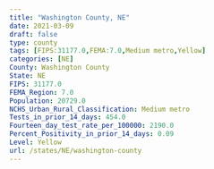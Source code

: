 ```yaml
---
title: "Washington County, NE"
date: 2021-03-09
draft: false
type: county
tags: [FIPS:31177.0,FEMA:7.0,Medium metro,Yellow]
categories: [NE]
County: Washington County
State: NE
FIPS: 31177.0
FEMA_Region: 7.0
Population: 20729.0
NCHS_Urban_Rural_Classification: Medium metro
Tests_in_prior_14_days: 454.0
Fourteen_day_test_rate_per_100000: 2190.0
Percent_Positivity_in_prior_14_days: 0.09
Level: Yellow
url: /states/NE/washington-county
---
```



